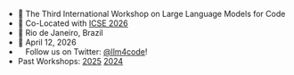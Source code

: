 <!-- <img src="/assets/llm4code-website-light.svg" width="100%"> -->
<ul class="custom-ul">
  <!-- <li><img src="/assets/llm4code-website-light.svg" width="100%"></li> -->
  <li> 🤖 The Third International Workshop on Large Language Models for Code</li>
  <li> 💼 Co-Located with <a href="https://conf.researchr.org/home/icse-2026">ICSE 2026</a></li>
  <li> 🧭 Rio de Janeiro, Brazil</li>
  <li> 📅 April 12, 2026</li>
  <li><span style="background-image: url('/assets/twitter.png'); background-size: 18px; color: transparent; background-repeat: no-repeat">📅</span> Follow us on Twitter: <a href="https://twitter.com/llm4code">@llm4code</a>!</li>
  <li>Past Workshops: <a href="/2025">2025</a> <a href="/2024">2024</a></li>
</ul>
